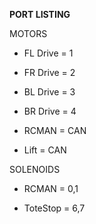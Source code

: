 **PORT LISTING**

MOTORS

* FL Drive = 1

* FR Drive = 2

* BL Drive = 3

* BR Drive = 4

* RCMAN = CAN

* Lift = CAN

SOLENOIDS

* RCMAN = 0,1

* ToteStop = 6,7